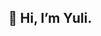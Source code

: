 ## 👋 Hi, I’m Yuli.
<!---
Yuli-ytd/Yuli-ytd is a ✨ special ✨ repository because its `README.md` (this file) appears on your GitHub profile.
You can click the Preview link to take a look at your changes.
--->
